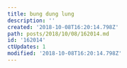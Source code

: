 ```yaml
---
title: bung dung lung
description: ''
created: '2018-10-08T16:20:14.798Z'
path: posts/2018/10/08/162014.md
id: '162014'
ctUpdates: 1
modified: '2018-10-08T16:20:14.798Z'
---
```

